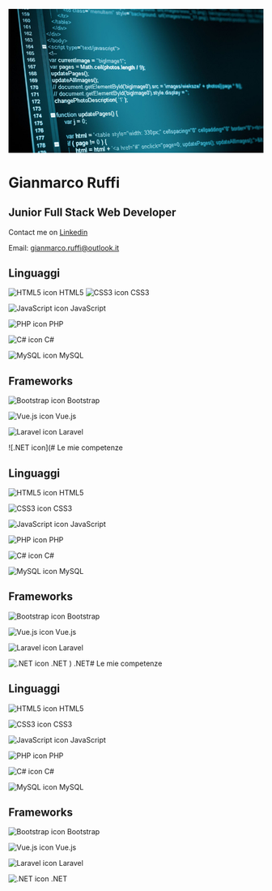 ![](/clean-coding-best-practices.jpg)

# Gianmarco Ruffi
## Junior Full Stack Web Developer

Contact me on [Linkedin](https://www.linkedin.com/in/gianmarco-ruffi-986b85144/)

Email: gianmarco.ruffi@outlook.it

## Linguaggi

![HTML5 icon](https://img.icons8.com/color/48/000000/html-5.png) HTML5 ![CSS3 icon](https://img.icons8.com/color/48/000000/css3.png) CSS3

![JavaScript icon](https://img.icons8.com/color/48/000000/javascript.png) JavaScript

![PHP icon](https://img.icons8.com/officexs/48/000000/php-logo.png) PHP

![C# icon](https://img.icons8.com/color/48/000000/c-sharp-logo.png) C#

![MySQL icon](https://img.icons8.com/fluency/48/000000/mysql-logo.png) MySQL

## Frameworks

![Bootstrap icon](https://img.icons8.com/color/48/000000/bootstrap.png) Bootstrap

![Vue.js icon](https://img.icons8.com/color/48/000000/vue-js.png) Vue.js

![Laravel icon](https://img.icons8.com/fluency/48/000000/laravel.png) Laravel

![.NET icon](# Le mie competenze

## Linguaggi

![HTML5 icon](https://img.icons8.com/color/48/000000/html-5.png) HTML5

![CSS3 icon](https://img.icons8.com/color/48/000000/css3.png) CSS3

![JavaScript icon](https://img.icons8.com/color/48/000000/javascript.png) JavaScript

![PHP icon](https://img.icons8.com/officexs/48/000000/php-logo.png) PHP

![C# icon](https://img.icons8.com/color/48/000000/c-sharp-logo.png) C#

![MySQL icon](https://img.icons8.com/fluency/48/000000/mysql-logo.png) MySQL

## Frameworks

![Bootstrap icon](https://img.icons8.com/color/48/000000/bootstrap.png) Bootstrap

![Vue.js icon](https://img.icons8.com/color/48/000000/vue-js.png) Vue.js

![Laravel icon](https://img.icons8.com/fluency/48/000000/laravel.png) Laravel

![.NET icon](https://img.icons8.com/color/48/000000/dot-net.png) .NET
) .NET# Le mie competenze

## Linguaggi

![HTML5 icon](https://img.icons8.com/color/48/000000/html-5.png) HTML5

![CSS3 icon](https://img.icons8.com/color/48/000000/css3.png) CSS3

![JavaScript icon](https://img.icons8.com/color/48/000000/javascript.png) JavaScript

![PHP icon](https://img.icons8.com/officexs/48/000000/php-logo.png) PHP

![C# icon](https://img.icons8.com/color/48/000000/c-sharp-logo.png) C#

![MySQL icon](https://img.icons8.com/fluency/48/000000/mysql-logo.png) MySQL

## Frameworks

![Bootstrap icon](https://img.icons8.com/color/48/000000/bootstrap.png) Bootstrap

![Vue.js icon](https://img.icons8.com/color/48/000000/vue-js.png) Vue.js

![Laravel icon](https://img.icons8.com/fluency/48/000000/laravel.png) Laravel

![.NET icon](https://img.icons8.com/color/48/000000/dot-net.png) .NET



